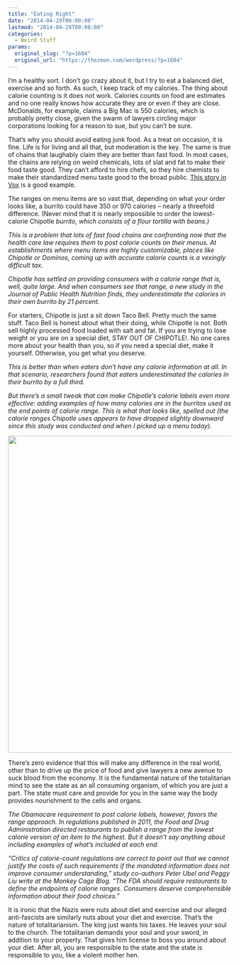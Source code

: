 ```yaml
---
title: "Eating Right"
date: "2014-04-29T00:00:00"
lastmod: "2014-04-29T00:00:00"
categories:
  - Weird Stuff
params:
  original_slug: "?p=1604"
  original_url: "https://thezman.com/wordpress/?p=1604"
---
```


I’m a healthy sort. I don’t go crazy about it, but I try to eat a
balanced diet, exercise and so forth. As such, I keep track of my
calories. The thing about calorie counting is it does not work. Calories
counts on food are estimates and no one really knows how accurate they
are or even if they are close. McDonalds, for example, claims a Big Mac
is 550 calories, which is probably pretty close, given the swarm of
lawyers circling major corporations looking for a reason to sue, but you
can’t be sure.

That’s why you should avoid eating junk food. As a treat on occasion, it
is fine. Life is for living and all that, but moderation is the key. The
same is true of chains that laughably claim they are better than fast
food. In most cases, the chains are relying on weird chemicals, lots of
slat and fat to make their food taste good. They can’t afford to hire
chefs, so they hire chemists to make their standardized menu taste good
to the broad public. <a
href="http://www.vox.com/2014/4/25/5653390/chipotle-s-calorie-labels-are-a-lie"
rel="noopener noreferrer" target="_blank">This story in Vox</a> is a
good example.

The ranges on menu items are so vast that, depending on what your order
looks like, a burrito could have 350 or 970 calories – nearly a
threefold difference. (Never mind that it is nearly impossible to order
the lowest-calorie Chipotle *burrito, which consists of a flour tortilla
with beans.)*

*This is a problem that lots of fast food chains are confronting now
that the health care law requires them to post calorie counts on their
menus. At establishments where menu items are highly customizable,
places like Chipotle or Dominos, coming up with accurate calorie counts
is a vexingly difficult tax.*

*Chipotle has settled on providing consumers with a calorie range that
is, well, quite large. And when consumers see that range, a new study in
the Journal of Public Health Nutrition finds, they underestimate the
calories in their own burrito by 21 percent.*

For starters, Chipotle is just a sit down Taco Bell. Pretty much the
same stuff. Taco Bell is honest about what their doing, while Chipotle
is not. Both sell highly processed food loaded with salt and fat. If you
are trying to lose weight or you are on a special diet, STAY OUT OF
CHIPOTLE!. No one cares more about your health than you, so if you need
a special diet, make it yourself. Otherwise, you get what you deserve.

*This is better than when eaters don’t have any calorie information at
all. In that scenario, researchers found that eaters underestimated the
calories in their burrito by a full third.*

*But there’s a small tweak that can make Chipotle’s calorie labels even
more effective: adding examples of how many calories are in the burritos
used as the end points of calorie range. This is what that looks like,
spelled out (the calorie ranges Chipotle uses appears to have dropped
slightly downward since this study was conducted and when I picked up a
menu today).*

*<img src="http://cdn2.vox-cdn.com/assets/4357869/calories.png"
class="alignnone" decoding="async" width="1008" height="714" />*

There’s zero evidence that this will make any difference in the real
world, other than to drive up the price of food and give lawyers a new
avenue to suck blood from the economy. It is the fundamental nature of
the totalitarian mind to see the state as an all consuming organism, of
which you are just a part. The state must care and provide for you in
the same way the body provides nourishment to the cells and organs.

*The Obamacare requirement to post calorie labels, however, favors the
range approach. In regulations published in 2011, the Food and Drug
Administration directed restaurants to publish a range from the lowest
calorie version of an item to the highest. But it doesn’t say anything
about including examples of what’s included at each end.*

*“Critics of calorie-count regulations are correct to point out that we
cannot justify the costs of such requirements if the mandated
information does not improve consumer understanding,” study co-authors
Peter Ubel and Peggy Liu write at the Monkey Cage Blog. “The FDA should
require restaurants to define the endpoints of calorie ranges. Consumers
deserve comprehensible information about their food choices.”*

It is ironic that the Nazis were nuts about diet and exercise and our
alleged anti-fascists are similarly nuts about your diet and exercise.
That’s the nature of totalitarianism. The king just wants his taxes. He
leaves your soul to the church. The totalitarian demands your soul and
your sword, in addition to your property. That gives him license to boss
you around about your diet. After all, you are responsible to the state
and the state is responsible to you, like a violent mother hen.
